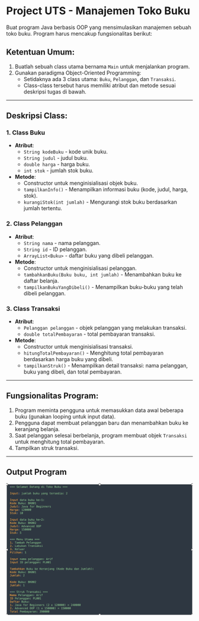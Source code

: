 # Project UTS - Manajemen Toko Buku

Buat program Java berbasis OOP yang mensimulasikan manajemen sebuah toko buku. Program harus mencakup fungsionalitas berikut:

## Ketentuan Umum:
1. Buatlah sebuah class utama bernama `Main` untuk menjalankan program.
2. Gunakan paradigma Object-Oriented Programming:
   - Setidaknya ada 3 class utama: `Buku`, `Pelanggan`, dan `Transaksi`.
   - Class-class tersebut harus memiliki atribut dan metode sesuai deskripsi tugas di bawah.

---

## Deskripsi Class:

### 1. Class Buku
- **Atribut**:
  - `String kodeBuku` - kode unik buku.
  - `String judul` - judul buku.
  - `double harga` - harga buku.
  - `int stok` - jumlah stok buku.
- **Metode**:
  - Constructor untuk menginisialisasi objek buku.
  - `tampilkanInfo()` - Menampilkan informasi buku (kode, judul, harga, stok).
  - `kurangiStok(int jumlah)` - Mengurangi stok buku berdasarkan jumlah tertentu.

### 2. Class Pelanggan
- **Atribut**:
  - `String nama` - nama pelanggan.
  - `String id` - ID pelanggan.
  - `ArrayList<Buku>` - daftar buku yang dibeli pelanggan.
- **Metode**:
  - Constructor untuk menginisialisasi pelanggan.
  - `tambahkanBuku(Buku buku, int jumlah)` - Menambahkan buku ke daftar belanja.
  - `tampilkanBukuYangDibeli()` - Menampilkan buku-buku yang telah dibeli pelanggan.

### 3. Class Transaksi
- **Atribut**:
  - `Pelanggan pelanggan` - objek pelanggan yang melakukan transaksi.
  - `double totalPembayaran` - total pembayaran transaksi.
- **Metode**:
  - Constructor untuk menginisialisasi transaksi.
  - `hitungTotalPembayaran()` - Menghitung total pembayaran berdasarkan harga buku yang dibeli.
  - `tampilkanStruk()` - Menampilkan detail transaksi: nama pelanggan, buku yang dibeli, dan total pembayaran.

---

## Fungsionalitas Program:
1. Program meminta pengguna untuk memasukkan data awal beberapa buku (gunakan looping untuk input data).
2. Pengguna dapat membuat pelanggan baru dan menambahkan buku ke keranjang belanja.
3. Saat pelanggan selesai berbelanja, program membuat objek `Transaksi` untuk menghitung total pembayaran.
4. Tampilkan struk transaksi.

---

## Output Program
![Output Program](./requirement/output.png)
